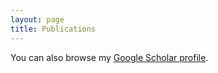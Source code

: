 ```yaml
---
layout: page
title: Publications
---
```


You can also browse my <a href="https://scholar.google.com/citations?user=70kjp5AAAAAJ&hl=en" target="_blank">Google Scholar profile</a>.
<br />

<!-- **2022**

- **Continuous streaming multi-talker ASR with dual-path transducers**  
  **Desh Raj**, Liang Lu, Zhuo Chen, Yashesh Gaur, Jinyu Li  
  *Submitted to ICASSP 2022*  
  [Paper](https://arxiv.org/abs/2109.08555){: .btn}
  [Slides](/static/ppt/intern_multi_surt.pdf){: .btn}

- **Injecting text and cross-lingual supervision in few-shot learning from self-supervised models**  
  Matthew Wiesner, **Desh Raj**, Sanjeev Khudanpur  
  *Submitted to ICASSP 2022*  
  [Paper](https://arxiv.org/abs/2110.04863){: .btn}
  [Code](https://github.com/m-wiesner/nnet_pytorch/tree/conda_install/babel){: .btn}

**2021**

- **Joint speaker diarization and speech recognition based on region proposal networks**  
  Zili Huang, Marc Delcroix, Leibny Paola Garcia, Shinji Watanabe, **Desh Raj**, Sanjeev Khudanpur  
  *Computer, Speech, and Language, Vol. 72*  
  [Paper](https://doi.org/10.1016/j.csl.2021.101316){: .btn}

- **Reformulating DOVER-Lap label mapping as a graph partitioning problem**  
  **Desh Raj**, Sanjeev Khudanpur  
  *INTERSPEECH 2021*  
  [Paper](https://www.isca-speech.org/archive/interspeech_2021/raj21b_interspeech.html){: .btn}
  [Code](https://github.com/desh2608/dover-lap){: .btn}
  [Report](/static/report/doverlap.pdf){: .btn}
  [Slides](/static/ppt/interspeech21_doverlap.pdf){: .btn}
  [Video](/static/video/interspeech21_doverlap_full.mp4){: .btn}

- **Auxiliary loss function for target speech extraction and recognition with weak supervision based on speaker characteristics**  
  Katerina Zmolikova, Marc Delcroix, **Desh Raj**, Shinji Watanabe, Jan Černocký  
  *INTERSPEECH 2021*  
  [Paper](https://www.isca-speech.org/archive/interspeech_2021/zmolikova21_interspeech.html){: .btn}

- **Target-speaker voice activity detection with improved i-vector estimation for unknown number of speaker**  
  Mao-Kui He, **Desh Raj**, Zili Huang, Jun Du, Zhuo Chen, Shinji Watanabe  
  *INTERSPEECH 2021*  
  [Paper](https://www.isca-speech.org/archive/interspeech_2021/he21c_interspeech.html){: .btn}

- **Training hybrid models on noisy transliterated transcripts for code-switched speech recognition**  
  Matthew Wiesner, Mousmita Sarma, Ashish Arora, **Desh Raj**, Dongji Gao, Ruizhe Huang, Supreet Preet, Moris Johnson, Zikra Iqbal, Nagendra Goel, Jan Trmal, Leibny Garcıa-Perera, Sanjeev Khudanpur  
  *INTERSPEECH 2021*  
  [Paper](https://www.isca-speech.org/archive/interspeech_2021/wiesner21_interspeech.html){: .btn}
  [Code](https://github.com/m-wiesner/codeswitching2021){: .btn}

- **The Hitachi-JHU DIHARD III system: Competitive end-to-end neural diarization and x-vector clustering systems combined by DOVER-Lap**  
  Shota Horiguchi, Nelson Yalta, Paola Garcia, Yuki Takashima, Yawen Xue, **Desh Raj**, Zili Huang, Yusuke Fujita, Shinji Watanabe, Sanjeev Khudanpur  
  *Third DIHARD Speech Diarization Challenge*  
  [Paper](https://arxiv.org/abs/2102.01363){: .btn}

- **Multi-class spectral clustering with overlaps for speaker diarization**  
  **Desh Raj**, Zili Huang, Sanjeev Khudanpur  
  *IEEE Spoken Language Technology (SLT) Workshop 2021*  
  [Paper](https://arxiv.org/pdf/2011.02900.pdf){: .btn}
  [Code](/pages/overlap-aware-sc/){: .btn}
  [Slides](/static/ppt/slt21_spectral_slides.pdf){: .btn}

- **DOVER-Lap: A method for combining overlap-aware diarization outputs**  
    **Desh Raj**, Paola Garcia, Zili Huang, Shinji Watanabe, Daniel Povey, Andreas Stolcke, Sanjeev Khudanpur  
    *IEEE Spoken Language Technology (SLT) Workshop 2021*  
    [Paper](https://arxiv.org/abs/2011.01997){: .btn}
    [Code](https://github.com/desh2608/dover-lap){: .btn}
    [Slides](/static/ppt/slt21_doverlap_slides.pdf){: .btn}

- **Integration of speech separation, diarization, and recognition for multi-speaker meetings: System description, comparison, and analysis**  
    **Desh Raj**, Pavel Denisov, Zhuo Chen, Hakan Erdogan, Zili Huang, Maokui He, Shinji Watanabe, Jun Du, Takuya Yoshioka, Yi Luo, Naoyuki Kanda, Jinyu Li, Scott Wisdom, John R. Hershey  
    *IEEE Spoken Language Technology (SLT) Workshop 2021*  
    [Paper](https://arxiv.org/abs/2011.02014){: .btn}
    [Code](/pages/jsalt/){: .btn}
    [Slides](/static/ppt/slt21_jsalt_slides.pdf){: .btn}

- **Sequential multi-frame neural beamforming for speech separation and enhancement**  
    Zhong-Qiu Wang, Hakan Erdogan, Scott Wisdom, Kevin Wilson, **Desh Raj**, Shinji Watanabe, Zhuo Chen, John R. Hershey  
    *IEEE Spoken Language Technology (SLT) Workshop 2021*  
    [Paper](https://arxiv.org/abs/1911.07953){: .btn}

**2020**

- **Frustratingly easy noise-aware training of acoustic models**  
    **Desh Raj**, Jesus Villalba, Daniel Povey, Sanjeev Khudanpur  
    *ArXiv, 2020*  
    [Paper](https://arxiv.org/abs/2011.02090){: .btn}
  [Code](https://github.com/desh2608/kaldi-noise-vectors){: .btn}

- **The JHU multi-microphone multi-speaker ASR system for the CHiME-6 challenge**  
    Ashish Arora\*, **Desh Raj**\*, Aswin Shanmugam Subramanian\*, Ke Li\*, Bar Benyair, Matthew Maciejewski, Piotr Zelasko, Paola Garcia, Shinji Watanabe, Sanjeev Khudanpur.  
    *The 6th CHiME Workshop (at ICASSP 2020)*.  
    [Paper](https://arxiv.org/abs/2006.07898){: .btn}
    [Video](https://www.youtube.com/watch?v=BLK8YFNk7is&feature=youtu.be){: .btn}
      [Slides](https://chimechallenge.github.io/chime2020-workshop/presentations/CHiME_2020_slides_arora.pdf){: .btn}

**2019**

- **Probing the infomation encoded in x-vectors**  
    **Desh Raj**, David Snyder, Daniel Povey, Sanjeev Khudanpur.  
    *IEEE Workshop on Automatic Speech Recognition and Understanding* (ASRU) 2019.  
    [Paper](http://arxiv.org/abs/1909.06351){: .btn}
    [Code](https://github.com/desh2608/kaldi/commit/43cfc9d515b94b321acccae51bf39988dafbbef7){: .btn}
      [Poster](/static/poster/asru-19-poster.pdf){: .btn}


- **Using ASR methods for OCR**  
    Ashish Arora, Chun Chieh Chang, Babak Rekabdar, Daniel Povey, David Etter, **Desh Raj**, Hossein Hadian, Jan Trmal, Paola Garcia, Shinji Watanabe, Vimal Manohar, Yiwen Shao, Sanjeev Khudanpur.  
    *International Conference on Document Analysis and Recognition* (ICDAR) 2019.  
    [Preprint](https://www.danielpovey.com/files/2019_icdar_asr_for_ocr.pdf){: .btn}
    [Paper](https://ieeexplore.ieee.org/document/8978150){: .btn}
    [Code](https://github.com/kaldi-asr/kaldi/tree/master/egs/bentham){: .btn}
    [Blog]({% post_url 2018-11-22-subword-segmentation %}){: .btn}

**2018**

- **Uncertain fuzzy self-organization based clustering: interval type-2 approach to adaptive resonance theory**  
    Shakaiba Majheed, Aditya Gupta, **Desh Raj**, Frank Chung-hoon Rhee.  
    *Information Sciences*, 2018.  
    [Paper](https://doi.org/10.1016/j.ins.2017.09.062){: .btn}

**2017**

- **Learning local and global contexts using a convolutional recurrent neural network for relation classification in biomedical text**  
    **Desh Raj**, Sunil Kumar Sahu, Ashish Anand.  
    *Proceedings of the 21st Conference on Computational Natural Language Learning* (CoNLL) 2017.   
    [Paper](https://www.aclweb.org/anthology/K17-1032){: .btn}
    [Poster](/static/poster/conll-17-poster.pdf){: .btn}
    [Code](https://github.com/desh2608/crnn-relation-classification){: .btn}

- **Analysis of data generated from multidimensional type-1 and type-2 fuzzy membership functions**  
    **Desh Raj**, Aditya Gupta, Bhuvnesh Garg, Kenil Tanna, Frank Chung-hoon Rhee.  
    *IEEE Transactions on Fuzzy Systems*, 2017.  
    [Paper](http://ieeexplore.ieee.org/document/7888454/){: .btn}
-->

<!-- 
**Non-refereed project reports:**

- **Desh Raj**. *Semi-implicit variational inference for unsupervised acoustic unit discovery*.
    [PDF](/static/report/aud.pdf){: .btn}
- Tara Abrishami, **Desh Raj**, Noah Scribner, Vasileios Papaioannou. *Inference on Ohio redistricting maps from
Congressional 2016 elections*.
    [PDF](/static/report/ohio.pdf){: .btn}
- **Desh Raj**. *Estimating bounds for bit-truncated word embeddings*.
    [PDF](/static/report/bounds.pdf){: .btn}
- Venkat Arun, **Desh Raj**, Mrinal Tak, Sumeet Ranka. *Fine-grained readability estimation using language modeling*.
    [PDF](/static/report/readability.pdf){: .btn}
- **Desh Raj**, Kanhaiya Rathi. *A survey of probabilistic databases*. 
    [PDF](/static/report/dbms-survery.pdf){: .btn}
- **Desh Raj**, Abhilasha Sancheti, Mrinal Tak, Kunaal Jain. *Monitoring production line performance to reduce manufacturing failures*.
    [PDF](/static/report/bosch.pdf){: .btn}
- **Desh Raj**, Sumeet Ranka, Siddharth Kumar, Akashdeep Goswami, Samyak Kumbhalwar. *Spatial transformer networks*.
    [PDF](/static/report/stn.pdf){: .btn}

<br />  -->


